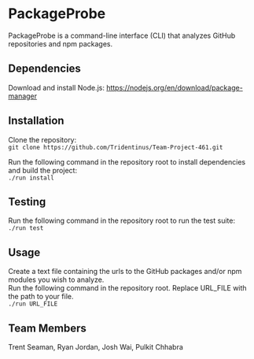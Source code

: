 # PackageProbe
PackageProbe is a command-line interface (CLI) that analyzes GitHub repositories and npm packages.

## Dependencies
Download and install Node.js: https://nodejs.org/en/download/package-manager

## Installation
Clone the repository: \
`git clone https://github.com/Tridentinus/Team-Project-461.git`

Run the following command in the repository root to install dependencies and build the project: \
`./run install`

## Testing
Run the following command in the repository root to run the test suite: \
`./run test`

## Usage
Create a text file containing the urls to the GitHub packages and/or npm modules you wish to analyze. \
Run the following command in the repository root. Replace URL_FILE with the path to your file. \
`./run URL_FILE`

## Team Members
Trent Seaman, Ryan Jordan, Josh Wai, Pulkit Chhabra
